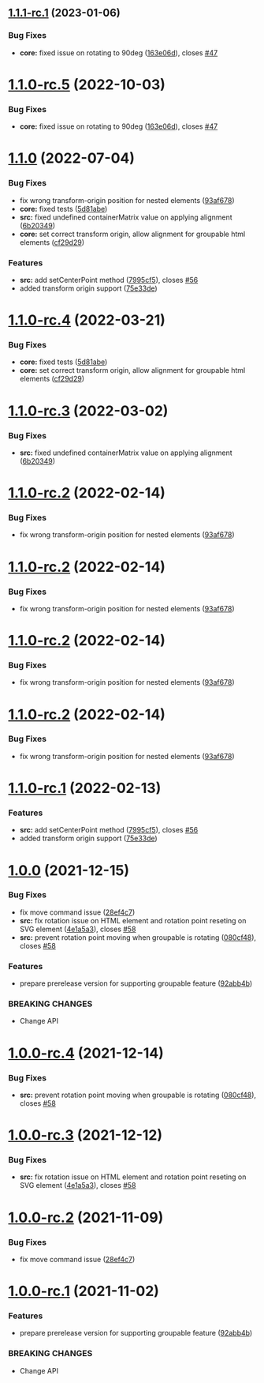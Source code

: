 ## [1.1.1-rc.1](https://github.com/nichollascarter/subjx/compare/v1.1.0...v1.1.1-rc.1) (2023-01-06)


### Bug Fixes

* **core:** fixed issue on rotating to 90deg ([163e06d](https://github.com/nichollascarter/subjx/commit/163e06dabbf5ed4e956ad33ce7a0738819c59abb)), closes [#47](https://github.com/nichollascarter/subjx/issues/47)

# [1.1.0-rc.5](https://github.com/nichollascarter/subjx/compare/v1.1.0-rc.4...v1.1.0-rc.5) (2022-10-03)


### Bug Fixes

* **core:** fixed issue on rotating to 90deg ([163e06d](https://github.com/nichollascarter/subjx/commit/163e06dabbf5ed4e956ad33ce7a0738819c59abb)), closes [#47](https://github.com/nichollascarter/subjx/issues/47)

# [1.1.0](https://github.com/nichollascarter/subjx/compare/v1.0.0...v1.1.0) (2022-07-04)


### Bug Fixes

* fix wrong transform-origin position for nested elements ([93af678](https://github.com/nichollascarter/subjx/commit/93af67887834b0c455ab8cbb38b8d7a7765d9ae5))
* **core:** fixed tests ([5d81abe](https://github.com/nichollascarter/subjx/commit/5d81abe94f745b25d4d539d081bcd14a9870003a))
* **src:** fixed undefined containerMatrix value on applying alignment ([6b20349](https://github.com/nichollascarter/subjx/commit/6b20349b3ca408297d923f64646bc69ac860245c))
* **core:** set correct transform origin, allow alignment for groupable html elements ([cf29d29](https://github.com/nichollascarter/subjx/commit/cf29d2910cbea89c83864b98d382cbfdda535531))

### Features

* **src:** add setCenterPoint method ([7995cf5](https://github.com/nichollascarter/subjx/commit/7995cf504434d98e60bfa6e240a7e14eee8372fb)), closes [#56](https://github.com/nichollascarter/subjx/issues/56)
* added transform origin support ([75e33de](https://github.com/nichollascarter/subjx/commit/75e33de273d896b3b3e64593be123bea4dd6d64f))

# [1.1.0-rc.4](https://github.com/nichollascarter/subjx/compare/v1.1.0-rc.3...v1.1.0-rc.4) (2022-03-21)


### Bug Fixes

* **core:** fixed tests ([5d81abe](https://github.com/nichollascarter/subjx/commit/5d81abe94f745b25d4d539d081bcd14a9870003a))
* **core:** set correct transform origin, allow alignment for groupable html elements ([cf29d29](https://github.com/nichollascarter/subjx/commit/cf29d2910cbea89c83864b98d382cbfdda535531))

# [1.1.0-rc.3](https://github.com/nichollascarter/subjx/compare/v1.1.0-rc.2...v1.1.0-rc.3) (2022-03-02)


### Bug Fixes

* **src:** fixed undefined containerMatrix value on applying alignment ([6b20349](https://github.com/nichollascarter/subjx/commit/6b20349b3ca408297d923f64646bc69ac860245c))

# [1.1.0-rc.2](https://github.com/nichollascarter/subjx/compare/v1.1.0-rc.1...v1.1.0-rc.2) (2022-02-14)


### Bug Fixes

* fix wrong transform-origin position for nested elements ([93af678](https://github.com/nichollascarter/subjx/commit/93af67887834b0c455ab8cbb38b8d7a7765d9ae5))

# [1.1.0-rc.2](https://github.com/nichollascarter/subjx/compare/v1.1.0-rc.1...v1.1.0-rc.2) (2022-02-14)


### Bug Fixes

* fix wrong transform-origin position for nested elements ([93af678](https://github.com/nichollascarter/subjx/commit/93af67887834b0c455ab8cbb38b8d7a7765d9ae5))

# [1.1.0-rc.2](https://github.com/nichollascarter/subjx/compare/v1.1.0-rc.1...v1.1.0-rc.2) (2022-02-14)


### Bug Fixes

* fix wrong transform-origin position for nested elements ([93af678](https://github.com/nichollascarter/subjx/commit/93af67887834b0c455ab8cbb38b8d7a7765d9ae5))

# [1.1.0-rc.2](https://github.com/nichollascarter/subjx/compare/v1.1.0-rc.1...v1.1.0-rc.2) (2022-02-14)


### Bug Fixes

* fix wrong transform-origin position for nested elements ([93af678](https://github.com/nichollascarter/subjx/commit/93af67887834b0c455ab8cbb38b8d7a7765d9ae5))

# [1.1.0-rc.1](https://github.com/nichollascarter/subjx/compare/v1.0.0...v1.1.0-rc.1) (2022-02-13)


### Features

* **src:** add setCenterPoint method ([7995cf5](https://github.com/nichollascarter/subjx/commit/7995cf504434d98e60bfa6e240a7e14eee8372fb)), closes [#56](https://github.com/nichollascarter/subjx/issues/56)
* added transform origin support ([75e33de](https://github.com/nichollascarter/subjx/commit/75e33de273d896b3b3e64593be123bea4dd6d64f))

# [1.0.0](https://github.com/nichollascarter/subjx/compare/v0.3.9...v1.0.0) (2021-12-15)


### Bug Fixes

* fix move command issue ([28ef4c7](https://github.com/nichollascarter/subjx/commit/28ef4c7eee521940a48ee54c3c8d4155019fd04d))
* **src:** fix rotation issue on HTML element and rotation point reseting on SVG element ([4e1a5a3](https://github.com/nichollascarter/subjx/commit/4e1a5a36e2e2c6f40e8a549ce8c20f28fdd3eda8)), closes [#58](https://github.com/nichollascarter/subjx/issues/58)
* **src:** prevent rotation point moving when groupable is rotating ([080cf48](https://github.com/nichollascarter/subjx/commit/080cf486bf3749b636610141cd825d989bc35d4e)), closes [#58](https://github.com/nichollascarter/subjx/issues/58)


### Features

* prepare prerelease version for supporting groupable feature ([92abb4b](https://github.com/nichollascarter/subjx/commit/92abb4bc12c78c3739233593adefa8b063b73d62))


### BREAKING CHANGES

* Change API

# [1.0.0-rc.4](https://github.com/nichollascarter/subjx/compare/v1.0.0-rc.3...v1.0.0-rc.4) (2021-12-14)


### Bug Fixes

* **src:** prevent rotation point moving when groupable is rotating ([080cf48](https://github.com/nichollascarter/subjx/commit/080cf486bf3749b636610141cd825d989bc35d4e)), closes [#58](https://github.com/nichollascarter/subjx/issues/58)

# [1.0.0-rc.3](https://github.com/nichollascarter/subjx/compare/v1.0.0-rc.2...v1.0.0-rc.3) (2021-12-12)


### Bug Fixes

* **src:** fix rotation issue on HTML element and rotation point reseting on SVG element ([4e1a5a3](https://github.com/nichollascarter/subjx/commit/4e1a5a36e2e2c6f40e8a549ce8c20f28fdd3eda8)), closes [#58](https://github.com/nichollascarter/subjx/issues/58)

# [1.0.0-rc.2](https://github.com/nichollascarter/subjx/compare/v1.0.0-rc.1...v1.0.0-rc.2) (2021-11-09)


### Bug Fixes

* fix move command issue ([28ef4c7](https://github.com/nichollascarter/subjx/commit/28ef4c7eee521940a48ee54c3c8d4155019fd04d))

# [1.0.0-rc.1](https://github.com/nichollascarter/subjx/compare/v0.3.9...v1.0.0-rc.1) (2021-11-02)


### Features

* prepare prerelease version for supporting groupable feature ([92abb4b](https://github.com/nichollascarter/subjx/commit/92abb4bc12c78c3739233593adefa8b063b73d62))


### BREAKING CHANGES

* Change API
